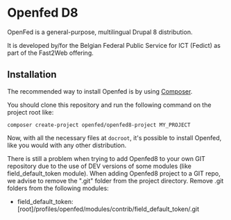 # Openfed D8

OpenFed is a general-purpose, multilingual Drupal 8 distribution.

It is developed by/for the Belgian Federal Public Service for ICT (Fedict) as
part of the Fast2Web offering.


## Installation

The recommended way to install Openfed is by using
[Composer](https://getcomposer.org/doc/00-intro.md#installation-linux-unix-osx).

You should clone this repository and run the following command on the project
root like:

```
composer create-project openfed/openfed8-project MY_PROJECT
```

Now, with all the necessary files at `docroot`, it's possible to install
Openfed, like you would with any other distribution.

There is still a problem when trying to add Openfed8 to your own GIT
repository due to the use of DEV versions of some modules (like field_default_token module).
When adding Openfed8 project to a GIT repo, we advise to remove the ".git"
folder from the project directory.
Remove .git folders from the following modules:
- field_default_token: [root]/profiles/openfed/modules/contrib/field_default_token/.git
